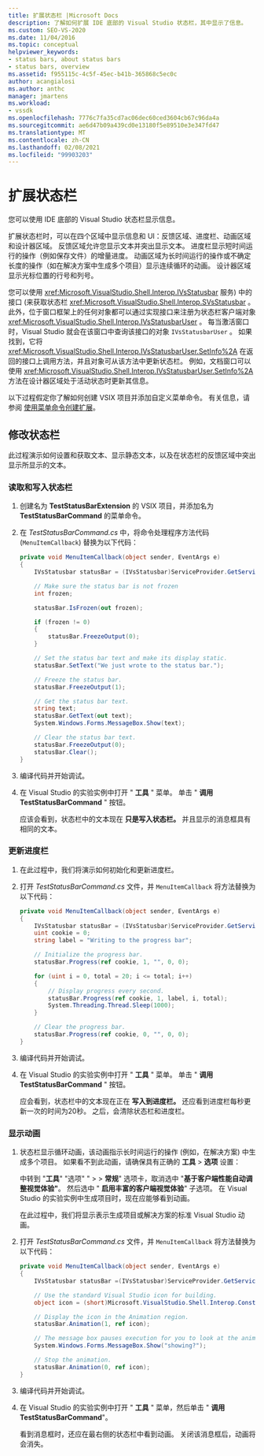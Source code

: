 ```yaml
---
title: 扩展状态栏 |Microsoft Docs
description: 了解如何扩展 IDE 底部的 Visual Studio 状态栏，其中显示了信息。
ms.custom: SEO-VS-2020
ms.date: 11/04/2016
ms.topic: conceptual
helpviewer_keywords:
- status bars, about status bars
- status bars, overview
ms.assetid: f955115c-4c5f-45ec-b41b-365868c5ec0c
author: acangialosi
ms.author: anthc
manager: jmartens
ms.workload:
- vssdk
ms.openlocfilehash: 7776c7fa35cd7ac06dec60ced3604cb67c96da4a
ms.sourcegitcommit: ae6d47b09a439cd0e13180f5e89510e3e347fd47
ms.translationtype: MT
ms.contentlocale: zh-CN
ms.lasthandoff: 02/08/2021
ms.locfileid: "99903203"
---
```

# <a name="extend-the-status-bar"></a>扩展状态栏
您可以使用 IDE 底部的 Visual Studio 状态栏显示信息。

 扩展状态栏时，可以在四个区域中显示信息和 UI：反馈区域、进度栏、动画区域和设计器区域。 反馈区域允许您显示文本并突出显示文本。 进度栏显示短时间运行的操作（例如保存文件）的增量进度。 动画区域为长时间运行的操作或不确定长度的操作（如在解决方案中生成多个项目）显示连续循环的动画。 设计器区域显示光标位置的行号和列号。

 您可以使用 <xref:Microsoft.VisualStudio.Shell.Interop.IVsStatusbar> 服务) 中的接口 (来获取状态栏 <xref:Microsoft.VisualStudio.Shell.Interop.SVsStatusbar> 。 此外，位于窗口框架上的任何对象都可以通过实现接口来注册为状态栏客户端对象 <xref:Microsoft.VisualStudio.Shell.Interop.IVsStatusbarUser> 。 每当激活窗口时，Visual Studio 就会在该窗口中查询该接口的对象 `IVsStatusbarUser` 。 如果找到，它将 <xref:Microsoft.VisualStudio.Shell.Interop.IVsStatusbarUser.SetInfo%2A> 在返回的接口上调用方法，并且对象可从该方法中更新状态栏。 例如，文档窗口可以使用 <xref:Microsoft.VisualStudio.Shell.Interop.IVsStatusbarUser.SetInfo%2A> 方法在设计器区域处于活动状态时更新其信息。

 以下过程假定你了解如何创建 VSIX 项目并添加自定义菜单命令。 有关信息，请参阅 [使用菜单命令创建扩展](../extensibility/creating-an-extension-with-a-menu-command.md)。

## <a name="modify-the-status-bar"></a>修改状态栏
 此过程演示如何设置和获取文本、显示静态文本，以及在状态栏的反馈区域中突出显示所显示的文本。

### <a name="read-and-write-to-the-status-bar"></a>读取和写入状态栏

1. 创建名为 **TestStatusBarExtension** 的 VSIX 项目，并添加名为 **TestStatusBarCommand** 的菜单命令。

2. 在 *TestStatusBarCommand.cs* 中，将命令处理程序方法代码 (`MenuItemCallback`) 替换为以下代码：

    ```csharp
    private void MenuItemCallback(object sender, EventArgs e)
    {
        IVsStatusbar statusBar = (IVsStatusbar)ServiceProvider.GetService(typeof(SVsStatusbar));

        // Make sure the status bar is not frozen
        int frozen;

        statusBar.IsFrozen(out frozen);

        if (frozen != 0)
        {
            statusBar.FreezeOutput(0);
        }

        // Set the status bar text and make its display static.
        statusBar.SetText("We just wrote to the status bar.");

        // Freeze the status bar.
        statusBar.FreezeOutput(1);

        // Get the status bar text.
        string text;
        statusBar.GetText(out text);
        System.Windows.Forms.MessageBox.Show(text);

        // Clear the status bar text.
        statusBar.FreezeOutput(0);
        statusBar.Clear();
    }
    ```

3. 编译代码并开始调试。

4. 在 Visual Studio 的实验实例中打开 " **工具** " 菜单。 单击 " **调用 TestStatusBarCommand** " 按钮。

     应该会看到，状态栏中的文本现在 **只是写入状态栏。** 并且显示的消息框具有相同的文本。

### <a name="update-the-progress-bar"></a>更新进度栏

1. 在此过程中，我们将演示如何初始化和更新进度栏。

2. 打开 *TestStatusBarCommand.cs* 文件，并 `MenuItemCallback` 将方法替换为以下代码：

    ```csharp
    private void MenuItemCallback(object sender, EventArgs e)
    {
        IVsStatusbar statusBar = (IVsStatusbar)ServiceProvider.GetService(typeof(SVsStatusbar));
        uint cookie = 0;
        string label = "Writing to the progress bar";

        // Initialize the progress bar.
        statusBar.Progress(ref cookie, 1, "", 0, 0);

        for (uint i = 0, total = 20; i <= total; i++)
        {
            // Display progress every second.
            statusBar.Progress(ref cookie, 1, label, i, total);
            System.Threading.Thread.Sleep(1000);
        }

        // Clear the progress bar.
        statusBar.Progress(ref cookie, 0, "", 0, 0);
    }
    ```

3. 编译代码并开始调试。

4. 在 Visual Studio 的实验实例中打开 " **工具** " 菜单。 单击 " **调用 TestStatusBarCommand** " 按钮。

     应会看到，状态栏中的文本现在正在 **写入到进度栏。** 还应看到进度栏每秒更新一次的时间为20秒。 之后，会清除状态栏和进度栏。

### <a name="display-an-animation"></a>显示动画

1. 状态栏显示循环动画，该动画指示长时间运行的操作 (例如，在解决方案) 中生成多个项目。 如果看不到此动画，请确保具有正确的 **工具**  >  **选项** 设置：

     中转到 "**工具**" "选项" "  >    >  **常规**" 选项卡，取消选中 "**基于客户端性能自动调整视觉体验"**。 然后选中 " **启用丰富的客户端视觉体验**" 子选项。 在 Visual Studio 的实验实例中生成项目时，现在应能够看到动画。

     在此过程中，我们将显示表示生成项目或解决方案的标准 Visual Studio 动画。

2. 打开 *TestStatusBarCommand.cs* 文件，并 `MenuItemCallback` 将方法替换为以下代码：

    ```csharp
    private void MenuItemCallback(object sender, EventArgs e)
    {
        IVsStatusbar statusBar =(IVsStatusbar)ServiceProvider.GetService(typeof(SVsStatusbar));

        // Use the standard Visual Studio icon for building.
        object icon = (short)Microsoft.VisualStudio.Shell.Interop.Constants.SBAI_Build;

        // Display the icon in the Animation region.
        statusBar.Animation(1, ref icon);

        // The message box pauses execution for you to look at the animation.
        System.Windows.Forms.MessageBox.Show("showing?");

        // Stop the animation.
        statusBar.Animation(0, ref icon);
    }
    ```

3. 编译代码并开始调试。

4. 在 Visual Studio 的实验实例中打开 " **工具** " 菜单，然后单击 " **调用 TestStatusBarCommand**"。

     看到消息框时，还应在最右侧的状态栏中看到动画。 关闭该消息框后，动画将会消失。
